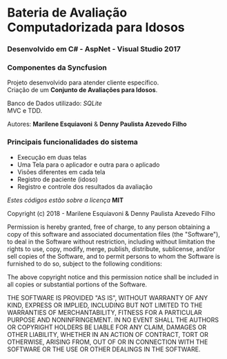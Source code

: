 # Bateria de Avaliação Computadorizada para Idosos

### Desenvolvido em C# - AspNet - Visual Studio 2017

### Componentes da Syncfusion

Projeto desenvolvido para atender cliente específico.  
Criação de um **Conjunto de Avaliações para Idosos**.

Banco de Dados utilizado: _SQLite_  
MVC e TDD.

Autores: **Marilene Esquiavoni** & **Denny Paulista Azevedo Filho**

### Principais funcionalidades do sistema

- Execução em duas telas
- Uma Tela para o aplicador e outra para o aplicado
- Visões diferentes em cada tela
- Registro de paciente (idoso)
- Registro e controle dos resultados da avaliação

_Estes códigos estão sobre a licença_ **MIT**

Copyright (c) 2018 - Marilene Esquiavoni & Denny Paulista Azevedo Filho

Permission is hereby granted, free of charge, to any person obtaining a copy
of this software and associated documentation files (the "Software"), to deal
in the Software without restriction, including without limitation the rights
to use, copy, modify, merge, publish, distribute, sublicense, and/or sell
copies of the Software, and to permit persons to whom the Software is
furnished to do so, subject to the following conditions:

The above copyright notice and this permission notice shall be included in all
copies or substantial portions of the Software.

THE SOFTWARE IS PROVIDED "AS IS", WITHOUT WARRANTY OF ANY KIND, EXPRESS OR
IMPLIED, INCLUDING BUT NOT LIMITED TO THE WARRANTIES OF MERCHANTABILITY,
FITNESS FOR A PARTICULAR PURPOSE AND NONINFRINGEMENT. IN NO EVENT SHALL THE
AUTHORS OR COPYRIGHT HOLDERS BE LIABLE FOR ANY CLAIM, DAMAGES OR OTHER
LIABILITY, WHETHER IN AN ACTION OF CONTRACT, TORT OR OTHERWISE, ARISING FROM,
OUT OF OR IN CONNECTION WITH THE SOFTWARE OR THE USE OR OTHER DEALINGS IN THE
SOFTWARE.
